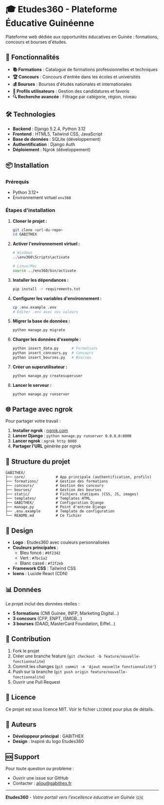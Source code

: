 # 🎓 Etudes360 - Plateforme Éducative Guinéenne

Plateforme web dédiée aux opportunités éducatives en Guinée : formations, concours et bourses d'études.

## 🚀 Fonctionnalités

- **📚 Formations** : Catalogue de formations professionnelles et techniques
- **🏆 Concours** : Concours d'entrée dans les écoles et universités
- **💰 Bourses** : Bourses d'études nationales et internationales
- **👤 Profils utilisateurs** : Gestion des candidatures et favoris
- **🔍 Recherche avancée** : Filtrage par catégorie, région, niveau

## 🛠️ Technologies

- **Backend** : Django 5.2.4, Python 3.12
- **Frontend** : HTML5, Tailwind CSS, JavaScript
- **Base de données** : SQLite (développement)
- **Authentification** : Django Auth
- **Déploiement** : Ngrok (développement)

## 📦 Installation

### Prérequis
- Python 3.12+
- Environnement virtuel `env360`

### Étapes d'installation

1. **Cloner le projet :**
   ```bash
   git clone <url-du-repo>
   cd GABITHEX
   ```

2. **Activer l'environnement virtuel :**
   ```bash
   # Windows
   ..\env360\Scripts\activate

   # Linux/Mac
   source ../env360/bin/activate
   ```

3. **Installer les dépendances :**
   ```bash
   pip install -r requirements.txt
   ```

4. **Configurer les variables d'environnement :**
   ```bash
   cp .env.example .env
   # Éditer .env avec vos valeurs
   ```

5. **Migrer la base de données :**
   ```bash
   python manage.py migrate
   ```

6. **Charger les données d'exemple :**
   ```bash
   python insert_data.py      # Formations
   python insert_concours.py  # Concours
   python insert_bourses.py   # Bourses
   ```

7. **Créer un superutilisateur :**
   ```bash
   python manage.py createsuperuser
   ```

8. **Lancer le serveur :**
   ```bash
   python manage.py runserver
   ```

## 🌐 Partage avec ngrok

Pour partager votre travail :

1. **Installer ngrok** : [ngrok.com](https://ngrok.com)
2. **Lancer Django** : `python manage.py runserver 0.0.0.0:8000`
3. **Lancer ngrok** : `ngrok http 8000`
4. **Partager l'URL** générée par ngrok

## 📁 Structure du projet

```
GABITHEX/
├── core/              # App principale (authentification, profils)
├── formations/        # Gestion des formations
├── concours/          # Gestion des concours
├── bourses/           # Gestion des bourses
├── static/            # Fichiers statiques (CSS, JS, images)
├── templates/         # Templates HTML
├── GABITHEX/          # Configuration Django
├── manage.py          # Point d'entrée Django
├── .env.example       # Template de configuration
└── README.md          # Ce fichier
```

## 🎨 Design

- **Logo** : Etudes360 avec couleurs personnalisées
- **Couleurs principales** :
  - Bleu foncé : `#0f2342`
  - Vert : `#7bc1a2`
  - Blanc cassé : `#f2f2eb`
- **Framework CSS** : Tailwind CSS
- **Icons** : Lucide React (CDN)

## 📊 Données

Le projet inclut des données réelles :
- **5 formations** (CMI Guinée, INFP, Marketing Digital...)
- **3 concours** (CFP, ENPT, ISMGB...)
- **3 bourses** (DAAD, MasterCard Foundation, Eiffel...)

## 🤝 Contribution

1. Fork le projet
2. Créer une branche feature (`git checkout -b feature/nouvelle-fonctionnalite`)
3. Commit les changes (`git commit -m 'Ajout nouvelle fonctionnalité'`)
4. Push sur la branche (`git push origin feature/nouvelle-fonctionnalite`)
5. Ouvrir une Pull Request

## 📄 Licence

Ce projet est sous licence MIT. Voir le fichier `LICENSE` pour plus de détails.

## 👥 Auteurs

- **Développeur principal** : GABITHEX
- **Design** : Inspiré du logo Etudes360

## 🆘 Support

Pour toute question ou problème :
- Ouvrir une issue sur GitHub
- Contacter : aliou@gabithex.fr

---

**Etudes360** - *Votre portail vers l'excellence éducative en Guinée* 🇬🇳